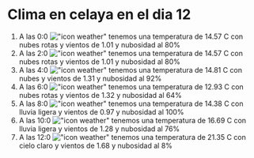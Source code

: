# Clima en celaya en el dia 12

1. A las 0:0 !["icon weather"](http://openweathermap.org/img/w/04n.png) tenemos una temperatura de 14.57 C con nubes rotas y  vientos de 1.01 y nubosidad al 80%
1. A las 2:0 !["icon weather"](http://openweathermap.org/img/w/04n.png) tenemos una temperatura de 14.57 C con nubes rotas y  vientos de 1.01 y nubosidad al 80%
1. A las 4:0 !["icon weather"](http://openweathermap.org/img/w/04n.png) tenemos una temperatura de 14.81 C con nubes y  vientos de 1.31 y nubosidad al 92%
1. A las 6:0 !["icon weather"](http://openweathermap.org/img/w/04n.png) tenemos una temperatura de 12.93 C con nubes rotas y  vientos de 1.32 y nubosidad al 64%
1. A las 8:0 !["icon weather"](http://openweathermap.org/img/w/10d.png) tenemos una temperatura de 14.38 C con lluvia ligera y  vientos de 0.97 y nubosidad al 100%
1. A las 10:0 !["icon weather"](http://openweathermap.org/img/w/10d.png) tenemos una temperatura de 16.69 C con lluvia ligera y  vientos de 1.28 y nubosidad al 76%
1. A las 12:0 !["icon weather"](http://openweathermap.org/img/w/02d.png) tenemos una temperatura de 21.35 C con cielo claro y  vientos de 1.68 y nubosidad al 8%

